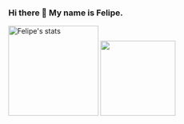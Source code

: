### Hi there 👋 My name is Felipe.


<img height="180em" src="https://github-readme-stats.vercel.app/api/top-langs/?username=FelipeFelipeRenan&layout=compact&theme=vision-friendly-dark&hide=html" alt="Felipe's stats" />

<img height="150em" src="https://github-readme-stats.vercel.app/api?username=FelipeFelipeRenan&show_icons=true&theme=dracula&include_all_commits=true&count_private=true"/>
<!--
**FelipeFelipeRenan/FelipeFelipeRenan** is a ✨ _special_ ✨ repository because its `README.md` (this file) appears on your GitHub profile.

Here are some ideas to get you started:

- 🔭 I’m currently working on ...
- 🌱 I’m currently learning ...
- 👯 I’m looking to collaborate on ...
- 🤔 I’m looking for help with ...
- 💬 Ask me about ...
- 📫 How to reach me: ...
- 😄 Pronouns: ...
- ⚡ Fun fact: ...
-->
